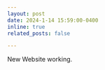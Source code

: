 ```yaml
---
layout: post
date: 2024-1-14 15:59:00-0400
inline: true
related_posts: false

---
```


New Website working. 
